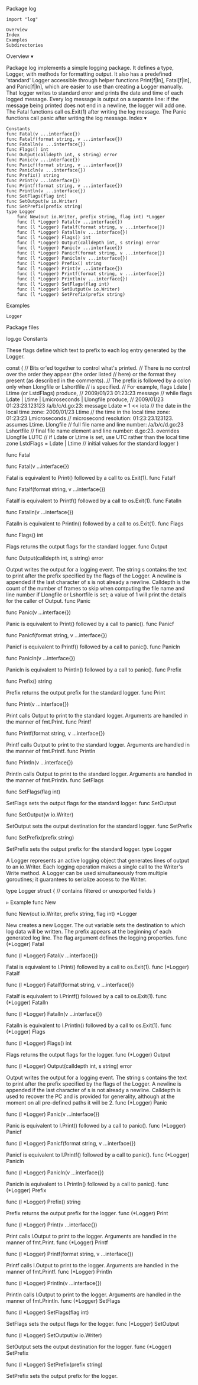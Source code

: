 
 Package log

    import "log"

    Overview
    Index
    Examples
    Subdirectories

Overview ▾

Package log implements a simple logging package. It defines a type, Logger, with methods for formatting output. It also has a predefined 'standard' Logger accessible through helper functions Print[f|ln], Fatal[f|ln], and Panic[f|ln], which are easier to use than creating a Logger manually. That logger writes to standard error and prints the date and time of each logged message. Every log message is output on a separate line: if the message being printed does not end in a newline, the logger will add one. The Fatal functions call os.Exit(1) after writing the log message. The Panic functions call panic after writing the log message.
Index ▾

    Constants
    func Fatal(v ...interface{})
    func Fatalf(format string, v ...interface{})
    func Fatalln(v ...interface{})
    func Flags() int
    func Output(calldepth int, s string) error
    func Panic(v ...interface{})
    func Panicf(format string, v ...interface{})
    func Panicln(v ...interface{})
    func Prefix() string
    func Print(v ...interface{})
    func Printf(format string, v ...interface{})
    func Println(v ...interface{})
    func SetFlags(flag int)
    func SetOutput(w io.Writer)
    func SetPrefix(prefix string)
    type Logger
        func New(out io.Writer, prefix string, flag int) *Logger
        func (l *Logger) Fatal(v ...interface{})
        func (l *Logger) Fatalf(format string, v ...interface{})
        func (l *Logger) Fatalln(v ...interface{})
        func (l *Logger) Flags() int
        func (l *Logger) Output(calldepth int, s string) error
        func (l *Logger) Panic(v ...interface{})
        func (l *Logger) Panicf(format string, v ...interface{})
        func (l *Logger) Panicln(v ...interface{})
        func (l *Logger) Prefix() string
        func (l *Logger) Print(v ...interface{})
        func (l *Logger) Printf(format string, v ...interface{})
        func (l *Logger) Println(v ...interface{})
        func (l *Logger) SetFlags(flag int)
        func (l *Logger) SetOutput(w io.Writer)
        func (l *Logger) SetPrefix(prefix string)

Examples

    Logger

Package files

log.go
Constants

These flags define which text to prefix to each log entry generated by the Logger.

const (
        // Bits or'ed together to control what's printed.
        // There is no control over the order they appear (the order listed
        // here) or the format they present (as described in the comments).
        // The prefix is followed by a colon only when Llongfile or Lshortfile
        // is specified.
        // For example, flags Ldate | Ltime (or LstdFlags) produce,
        //	2009/01/23 01:23:23 message
        // while flags Ldate | Ltime | Lmicroseconds | Llongfile produce,
        //	2009/01/23 01:23:23.123123 /a/b/c/d.go:23: message
        Ldate         = 1 << iota     // the date in the local time zone: 2009/01/23
        Ltime                         // the time in the local time zone: 01:23:23
        Lmicroseconds                 // microsecond resolution: 01:23:23.123123.  assumes Ltime.
        Llongfile                     // full file name and line number: /a/b/c/d.go:23
        Lshortfile                    // final file name element and line number: d.go:23. overrides Llongfile
        LUTC                          // if Ldate or Ltime is set, use UTC rather than the local time zone
        LstdFlags     = Ldate | Ltime // initial values for the standard logger
)

func Fatal

func Fatal(v ...interface{})

Fatal is equivalent to Print() followed by a call to os.Exit(1).
func Fatalf

func Fatalf(format string, v ...interface{})

Fatalf is equivalent to Printf() followed by a call to os.Exit(1).
func Fatalln

func Fatalln(v ...interface{})

Fatalln is equivalent to Println() followed by a call to os.Exit(1).
func Flags

func Flags() int

Flags returns the output flags for the standard logger.
func Output

func Output(calldepth int, s string) error

Output writes the output for a logging event. The string s contains the text to print after the prefix specified by the flags of the Logger. A newline is appended if the last character of s is not already a newline. Calldepth is the count of the number of frames to skip when computing the file name and line number if Llongfile or Lshortfile is set; a value of 1 will print the details for the caller of Output.
func Panic

func Panic(v ...interface{})

Panic is equivalent to Print() followed by a call to panic().
func Panicf

func Panicf(format string, v ...interface{})

Panicf is equivalent to Printf() followed by a call to panic().
func Panicln

func Panicln(v ...interface{})

Panicln is equivalent to Println() followed by a call to panic().
func Prefix

func Prefix() string

Prefix returns the output prefix for the standard logger.
func Print

func Print(v ...interface{})

Print calls Output to print to the standard logger. Arguments are handled in the manner of fmt.Print.
func Printf

func Printf(format string, v ...interface{})

Printf calls Output to print to the standard logger. Arguments are handled in the manner of fmt.Printf.
func Println

func Println(v ...interface{})

Println calls Output to print to the standard logger. Arguments are handled in the manner of fmt.Println.
func SetFlags

func SetFlags(flag int)

SetFlags sets the output flags for the standard logger.
func SetOutput

func SetOutput(w io.Writer)

SetOutput sets the output destination for the standard logger.
func SetPrefix

func SetPrefix(prefix string)

SetPrefix sets the output prefix for the standard logger.
type Logger

A Logger represents an active logging object that generates lines of output to an io.Writer. Each logging operation makes a single call to the Writer's Write method. A Logger can be used simultaneously from multiple goroutines; it guarantees to serialize access to the Writer.

type Logger struct {
        // contains filtered or unexported fields
}

▹ Example
func New

func New(out io.Writer, prefix string, flag int) *Logger

New creates a new Logger. The out variable sets the destination to which log data will be written. The prefix appears at the beginning of each generated log line. The flag argument defines the logging properties.
func (*Logger) Fatal

func (l *Logger) Fatal(v ...interface{})

Fatal is equivalent to l.Print() followed by a call to os.Exit(1).
func (*Logger) Fatalf

func (l *Logger) Fatalf(format string, v ...interface{})

Fatalf is equivalent to l.Printf() followed by a call to os.Exit(1).
func (*Logger) Fatalln

func (l *Logger) Fatalln(v ...interface{})

Fatalln is equivalent to l.Println() followed by a call to os.Exit(1).
func (*Logger) Flags

func (l *Logger) Flags() int

Flags returns the output flags for the logger.
func (*Logger) Output

func (l *Logger) Output(calldepth int, s string) error

Output writes the output for a logging event. The string s contains the text to print after the prefix specified by the flags of the Logger. A newline is appended if the last character of s is not already a newline. Calldepth is used to recover the PC and is provided for generality, although at the moment on all pre-defined paths it will be 2.
func (*Logger) Panic

func (l *Logger) Panic(v ...interface{})

Panic is equivalent to l.Print() followed by a call to panic().
func (*Logger) Panicf

func (l *Logger) Panicf(format string, v ...interface{})

Panicf is equivalent to l.Printf() followed by a call to panic().
func (*Logger) Panicln

func (l *Logger) Panicln(v ...interface{})

Panicln is equivalent to l.Println() followed by a call to panic().
func (*Logger) Prefix

func (l *Logger) Prefix() string

Prefix returns the output prefix for the logger.
func (*Logger) Print

func (l *Logger) Print(v ...interface{})

Print calls l.Output to print to the logger. Arguments are handled in the manner of fmt.Print.
func (*Logger) Printf

func (l *Logger) Printf(format string, v ...interface{})

Printf calls l.Output to print to the logger. Arguments are handled in the manner of fmt.Printf.
func (*Logger) Println

func (l *Logger) Println(v ...interface{})

Println calls l.Output to print to the logger. Arguments are handled in the manner of fmt.Println.
func (*Logger) SetFlags

func (l *Logger) SetFlags(flag int)

SetFlags sets the output flags for the logger.
func (*Logger) SetOutput

func (l *Logger) SetOutput(w io.Writer)

SetOutput sets the output destination for the logger.
func (*Logger) SetPrefix

func (l *Logger) SetPrefix(prefix string)

SetPrefix sets the output prefix for the logger. 
